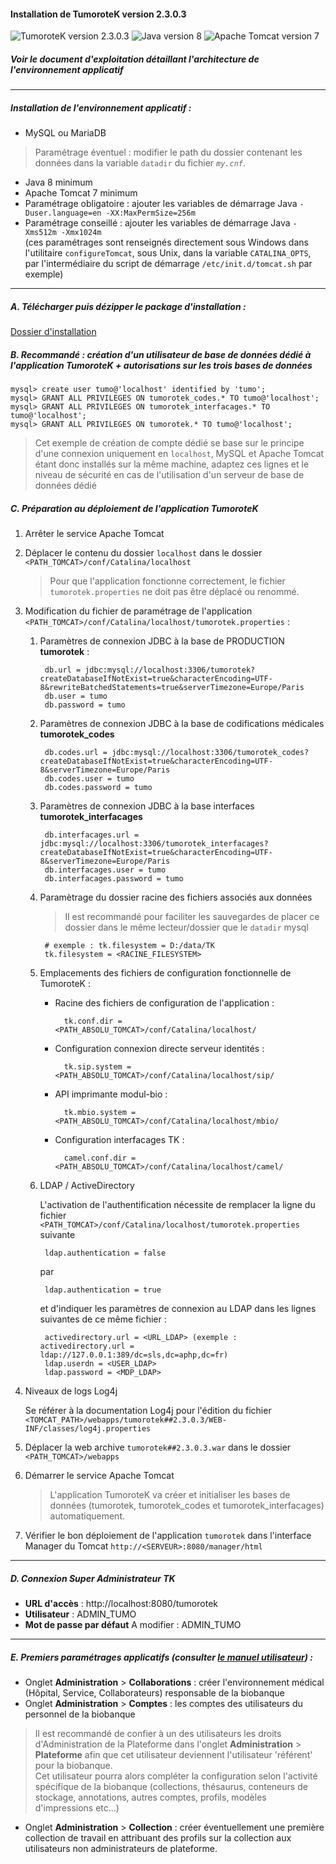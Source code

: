#### Installation de TumoroteK version 2.3.0.3
![TumoroteK version 2.3.0.3](https://img.shields.io/badge/TumoroteK-2.3.0.3-brightgreen.svg "TumoroteK version 2.3.0.3")
![Java version 8](https://img.shields.io/badge/Java->=_8-blue.svg "Java version 8")
![Apache Tomcat version 7](https://img.shields.io/badge/Apache_Tomcat->=_7-yellow.svg "Apache Tomcat version 7")

##### Voir le document d'exploitation détaillant l'architecture de l'environnement applicatif

***

##### Installation de l'environnement applicatif :
- MySQL ou MariaDB  
> Paramétrage éventuel : modifier le path du dossier contenant les données dans la variable `datadir` du fichier *`my.cnf`*.

- Java 8 minimum
- Apache Tomcat 7 minimum
- Paramétrage obligatoire : ajouter les variables de démarrage Java `-Duser.language=en -XX:MaxPermSize=256m`  
- Paramétrage conseillé : ajouter les variables de démarrage Java `-Xms512m -Xmx1024m`  
(ces paramétrages sont renseignés directement sous Windows dans l'utilitaire `configureTomcat`, 
sous Unix, dans la variable `CATALINA_OPTS`, par l'intermédiaire du script de démarrage `/etc/init.d/tomcat.sh` par exemple)

***

##### A. Télécharger puis dézipper le package d'installation :
[Dossier d'installation](https://github.com/TumoroteK/TumoroteK/releases/download/v2.3.0.3/tumorotek-install-2.3.0.3.zip)


##### B. Recommandé : création d'un utilisateur de base de données dédié à l'application TumoroteK + autorisations sur les trois bases de données
    
    mysql> create user tumo@'localhost' identified by 'tumo';
    mysql> GRANT ALL PRIVILEGES ON tumorotek_codes.* TO tumo@'localhost';
    mysql> GRANT ALL PRIVILEGES ON tumorotek_interfacages.* TO tumo@'localhost';
    mysql> GRANT ALL PRIVILEGES ON tumorotek.* TO tumo@'localhost';
    
> Cet exemple de création de compte dédié se base sur le principe d'une connexion uniquement en `localhost`, 
MySQL et Apache Tomcat étant donc installés sur la même machine, 
adaptez ces lignes et le niveau de sécurité en cas de l'utilisation d'un serveur de base de données dédié

##### C. Préparation au déploiement de l'application TumoroteK
1. Arrêter le service Apache Tomcat  
2. Déplacer le contenu du dossier `localhost` dans le dossier `<PATH_TOMCAT>/conf/Catalina/localhost`
    > <span class="fas fa-exclamation-triangle" aria-hidden="true"></span> Pour que l'application fonctionne correctement, le fichier `tumorotek.properties` ne doit pas être déplacé ou renommé. 
3. Modification du fichier de paramétrage de l'application `<PATH_TOMCAT>/conf/Catalina/localhost/tumorotek.properties` :

    1. Paramètres de connexion JDBC à la base de PRODUCTION **tumorotek** :
    
            db.url = jdbc:mysql://localhost:3306/tumorotek?createDatabaseIfNotExist=true&characterEncoding=UTF-8&rewriteBatchedStatements=true&serverTimezone=Europe/Paris
            db.user = tumo
            db.password = tumo
    
    2. Paramètres de connexion JDBC à la base de codifications médicales **tumorotek_codes**
        
            db.codes.url = jdbc:mysql://localhost:3306/tumorotek_codes?createDatabaseIfNotExist=true&characterEncoding=UTF-8&serverTimezone=Europe/Paris
            db.codes.user = tumo
            db.codes.password = tumo
            
    3. Paramètres de connexion JDBC à la base interfaces **tumorotek_interfacages**
            
            db.interfacages.url = jdbc:mysql://localhost:3306/tumorotek_interfacages?createDatabaseIfNotExist=true&characterEncoding=UTF-8&serverTimezone=Europe/Paris
            db.interfacages.user = tumo
            db.interfacages.password = tumo
            
    4. Paramètrage du dossier racine des fichiers associés aux données  
        > Il est recommandé pour faciliter les sauvegardes de placer ce dossier dans le même 
        lecteur/dossier que le `datadir` mysql
    
            # exemple : tk.filesystem = D:/data/TK
            tk.filesystem = <RACINE_FILESYSTEM>
    
    5. Emplacements des fichiers de configuration fonctionnelle de TumoroteK :
    
        - Racine des fichiers de configuration de l'application : 
        
                tk.conf.dir = <PATH_ABSOLU_TOMCAT>/conf/Catalina/localhost/
        
        - Configuration connexion directe serveur identités : 
            
                tk.sip.system = <PATH_ABSOLU_TOMCAT>/conf/Catalina/localhost/sip/
        
        - API imprimante modul-bio :
            
                tk.mbio.system = <PATH_ABSOLU_TOMCAT>/conf/Catalina/localhost/mbio/
             
        - Configuration interfacages TK :  
        
                camel.conf.dir = <PATH_ABSOLU_TOMCAT>/conf/Catalina/localhost/camel/
    
    6. LDAP / ActiveDirectory
        
        L'activation de l'authentification nécessite de remplacer la ligne du fichier `<PATH_TOMCAT>/conf/Catalina/localhost/tumorotek.properties` suivante
        
            ldap.authentication = false
        
         par
        
            ldap.authentication = true
        
        et d'indiquer les paramètres de connexion au LDAP dans les lignes suivantes de ce même fichier :
            
            activedirectory.url = <URL_LDAP> (exemple : activedirectory.url = ldap://127.0.0.1:389/dc=sls,dc=aphp,dc=fr)
            ldap.userdn = <USER_LDAP>
            ldap.password = <MDP_LDAP>
        
4. Niveaux de logs Log4j
    
    Se référer à la documentation Log4j pour l'édition du fichier `<TOMCAT_PATH>/webapps/tumorotek##2.3.0.3/WEB-INF/classes/log4j.properties`

5. Déplacer la web archive `tumorotek##2.3.0.3.war` dans le dossier `<PATH_TOMCAT>/webapps`  
6. Démarrer le service Apache Tomcat
    > L'application TumoroteK va créer et initialiser les bases de données (tumorotek, tumorotek_codes et tumorotek_interfacages) automatiquement.
    
7. Vérifier le bon déploiement de l'application `tumorotek` dans l'interface Manager du Tomcat `http://<SERVEUR>:8080/manager/html`

***

##### D. Connexion Super Administrateur TK
- **URL d'accès** : http://localhost:8080/tumorotek  
- **Utilisateur** : ADMIN_TUMO  
- **Mot de passe par défaut** <span class="fas fa-exclamation-triangle" aria-hidden="true"></span> A modifier : ADMIN_TUMO

***

##### E. Premiers paramétrages applicatifs (consulter [le manuel utilisateur](TumoroteK-Manuel.pdf)) :
- Onglet **Administration** > **Collaborations** : créer l'environnement médical (Hôpital, Service, Collaborateurs) responsable de la biobanque
- Onglet **Administration** > **Comptes** : les comptes des utilisateurs du personnel de la biobanque  
> Il est recommandé de confier à un des utilisateurs les droits d'Administration de la Plateforme dans l'onglet **Administration** > **Plateforme** afin que cet 
utilisateur deviennent l'utilisateur 'référent' pour la biobanque.  
Cet utilisateur pourra alors compléter la configuration selon l'activité spécifique de la biobanque 
(collections, thésaurus, conteneurs de stockage, annotations, autres comptes, profils, modèles d'impressions etc...) 

- Onglet **Administration** > **Collection** : créer éventuellement une première collection de travail en attribuant des profils sur la collection aux utilisateurs non administrateurs de plateforme.